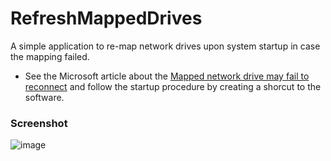# RefreshMappedDrives
A simple application to re-map network drives upon system startup in case the mapping failed.

* See the Microsoft article about the [Mapped network drive may fail to reconnect](https://support.microsoft.com/fi-fi/help/4471218/mapped-network-drive-may-fail-to-reconnect-in-windows-10-version-1809) and follow the startup procedure by creating a shorcut to the software.

### Screenshot
![image](https://user-images.githubusercontent.com/40712699/62835818-47924d80-bc65-11e9-8f59-2c83907b5af4.png)
